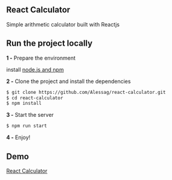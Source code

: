 ## React Calculator

Simple arithmetic calculator built with Reactjs

## Run the project locally

**1 -** Prepare the environment

install [node.js and npm](https://docs.npmjs.com/downloading-and-installing-node-js-and-npm)

**2 -** Clone the project and install the dependencies

```sh
$ git clone https://github.com/Alessag/react-calculator.git
$ cd react-calculator
$ npm install
```

**3 -** Start the server

```sh
$ npm run start
```

**4 -** Enjoy!

## Demo

[React Calculator](https://react-calculator-fecaf.web.app/)
